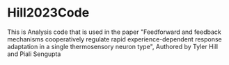 # Hill2023Code

This is Analysis code that is used in the paper "Feedforward and feedback mechanisms cooperatively regulate rapid experience-dependent response adaptation in a single thermosensory neuron type", Authored by Tyler Hill and Piali Sengupta
